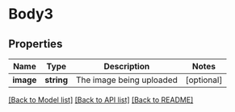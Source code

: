 # Body3

## Properties
Name | Type | Description | Notes
------------ | ------------- | ------------- | -------------
**image** | **string** | The image being uploaded | [optional] 

[[Back to Model list]](../../README.md#documentation-for-models) [[Back to API list]](../../README.md#documentation-for-api-endpoints) [[Back to README]](../../README.md)

